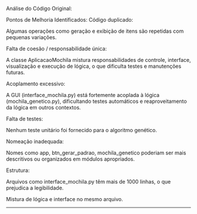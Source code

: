 Análise do Código Original:

Pontos de Melhoria Identificados:
Código duplicado:

Algumas operações como geração e exibição de itens são repetidas com pequenas variações.

Falta de coesão / responsabilidade única:

A classe AplicacaoMochila mistura responsabilidades de controle, interface, visualização e execução de lógica, o que dificulta testes e manutenções futuras.

Acoplamento excessivo:

A GUI (interface_mochila.py) está fortemente acoplada à lógica (mochila_genetico.py), dificultando testes automáticos e reaproveitamento da lógica em outros contextos.

Falta de testes:

Nenhum teste unitário foi fornecido para o algoritmo genético.

Nomeação inadequada:

Nomes como app, btn_gerar_padrao, mochila_genetico poderiam ser mais descritivos ou organizados em módulos apropriados.

Estrutura:

Arquivos como interface_mochila.py têm mais de 1000 linhas, o que prejudica a legibilidade.

Mistura de lógica e interface no mesmo arquivo.

-----------------------------------------------------------------------------------------------------------------------------
